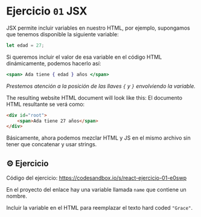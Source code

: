 # Ejercicio `01` JSX

JSX permite incluir variables en nuestro HTML, por ejemplo, supongamos que tenemos disponible la siguiente variable:

```js
let edad = 27;
```

Si queremos incluir el valor de esa variable en el código HTML dinámicamente, podemos hacerlo así:
```jsx
<span> Ada tiene { edad } años </span>
```
*Prestemos atención a la posición de las llaves `{` y `}` envolviendo la variable.*

The resulting website HTML document will look like this:
El documento HTML resultante se verá como:
```html
<div id="root">
    <span>Ada tiene 27 años</span>
</div>
```

Básicamente, ahora podemos mezclar HTML y JS en el mismo archivo sin tener que concatenar y usar strings.

## ⚙️ Ejercicio

Código del ejercicio: https://codesandbox.io/s/react-ejercicio-01-e0swp

En el proyecto del enlace hay una variable llamada `name` que contiene un nombre.

Incluir la variable en el HTML para reemplazar el texto hard coded `"Grace"`.